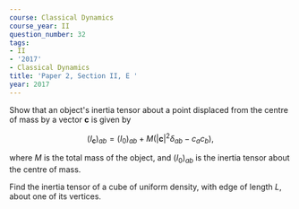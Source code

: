```yaml
---
course: Classical Dynamics
course_year: II
question_number: 32
tags:
- II
- '2017'
- Classical Dynamics
title: 'Paper 2, Section II, E '
year: 2017
---
```




Show that an object's inertia tensor about a point displaced from the centre of mass by a vector $\mathbf{c}$ is given by

$$\left(I_{\mathbf{c}}\right)_{a b}=\left(I_{0}\right)_{a b}+M\left(|\mathbf{c}|^{2} \delta_{a b}-c_{a} c_{b}\right),$$

where $M$ is the total mass of the object, and $\left(I_{0}\right)_{a b}$ is the inertia tensor about the centre of mass.

Find the inertia tensor of a cube of uniform density, with edge of length $L$, about one of its vertices.